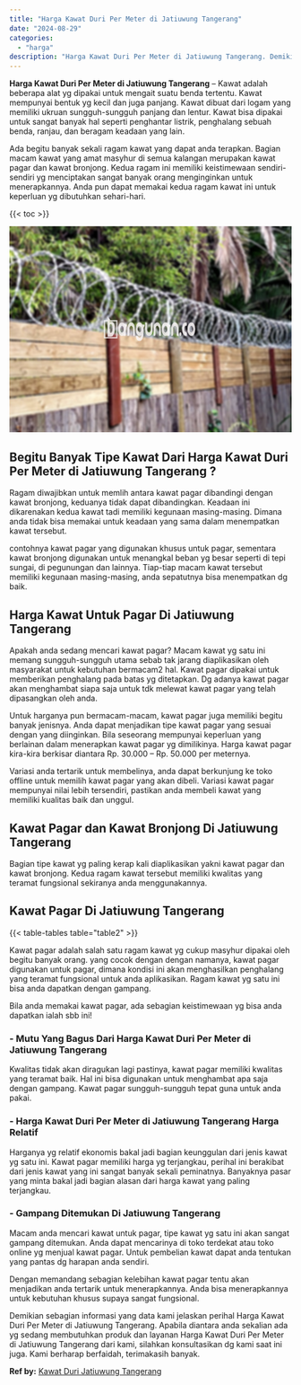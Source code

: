 ```yaml
---
title: "Harga Kawat Duri Per Meter di Jatiuwung Tangerang"
date: "2024-08-29"
categories: 
  - "harga"
description: "Harga Kawat Duri Per Meter di Jatiuwung Tangerang. Demikian sebagian informasi yang data kami jelaskan perihal Harga Kawat Duri Per Meter di Jatiuwung Tanger..."
---
```


**Harga Kawat Duri Per Meter di Jatiuwung Tangerang** – Kawat adalah beberapa alat yg dipakai untuk mengait suatu benda tertentu. Kawat mempunyai bentuk yg kecil dan juga panjang. Kawat dibuat dari logam yang memiliki ukruan sungguh-sungguh panjang dan lentur. Kawat bisa dipakai untuk sangat banyak hal seperti penghantar listrik, penghalang sebuah benda, ranjau, dan beragam keadaan yang lain.

Ada begitu banyak sekali ragam kawat yang dapat anda terapkan. Bagian macam kawat yang amat masyhur di semua kalangan merupakan kawat pagar dan kawat bronjong. Kedua ragam ini memiliki keistimewaan sendiri-sendiri yg menciptakan sangat banyak orang menginginkan untuk menerapkannya. Anda pun dapat memakai kedua ragam kawat ini untuk keperluan yg dibutuhkan sehari-hari.

{{< toc >}}

![Harga Kawat Duri Per Meter di Jatiuwung Tangerang](/images/jual-kawat-murah12.png)

## Begitu Banyak Tipe Kawat Dari Harga Kawat Duri Per Meter di Jatiuwung Tangerang ?

Ragam diwajibkan untuk memlih antara kawat pagar dibandingi dengan kawat bronjong, keduanya tidak dapat dibandingkan. Keadaan ini dikarenakan kedua kawat tadi memiliki kegunaan masing-masing. Dimana anda tidak bisa memakai untuk keadaan yang sama dalam menempatkan kawat tersebut.

contohnya kawat pagar yang digunakan khusus untuk pagar, sementara kawat bronjong digunakan untuk menangkal beban yg besar seperti di tepi sungai, di pegunungan dan lainnya. Tiap-tiap macam kawat tersebut memiliki kegunaan masing-masing, anda sepatutnya bisa menempatkan dg baik.

## Harga Kawat Untuk Pagar Di Jatiuwung Tangerang

Apakah anda sedang mencari kawat pagar? Macam kawat yg satu ini memang sungguh-sungguh utama sebab tak jarang diaplikasikan oleh masyarakat untuk kebutuhan bermacam2 hal. Kawat pagar dipakai untuk memberikan penghalang pada batas yg ditetapkan. Dg adanya kawat pagar akan menghambat siapa saja untuk tdk melewat kawat pagar yang telah dipasangkan oleh anda.

Untuk harganya pun bermacam-macam, kawat pagar juga memiliki begitu banyak jenisnya. Anda dapat menjadikan tipe kawat pagar yang sesuai dengan yang diinginkan. Bila seseorang mempunyai keperluan yang berlainan dalam menerapkan kawat pagar yg dimilikinya. Harga kawat pagar kira-kira berkisar diantara Rp. 30.000 – Rp. 50.000 per meternya.

Variasi anda tertarik untuk membelinya, anda dapat berkunjung ke toko offline untuk memilih kawat pagar yang akan dibeli. Variasi kawat pagar mempunyai nilai lebih tersendiri, pastikan anda membeli kawat yang memiliki kualitas baik dan unggul.

## Kawat Pagar dan Kawat Bronjong Di Jatiuwung Tangerang

Bagian tipe kawat yg paling kerap kali diaplikasikan yakni kawat pagar dan kawat bronjong. Kedua ragam kawat tersebut memiliki kwalitas yang teramat fungsional sekiranya anda menggunakannya.

## Kawat Pagar Di Jatiuwung Tangerang

{{< table-tables table="table2" >}}

Kawat pagar adalah salah satu ragam kawat yg cukup masyhur dipakai oleh begitu banyak orang. yang cocok dengan dengan namanya, kawat pagar digunakan untuk pagar, dimana kondisi ini akan menghasilkan penghalang yang teramat fungsional untuk anda aplikasikan. Ragam kawat yg satu ini bisa anda dapatkan dengan gampang.

Bila anda memakai kawat pagar, ada sebagian keistimewaan yg bisa anda dapatkan ialah sbb ini!

### \- Mutu Yang Bagus Dari Harga Kawat Duri Per Meter di Jatiuwung Tangerang

Kwalitas tidak akan diragukan lagi pastinya, kawat pagar memiliki kwalitas yang teramat baik. Hal ini bisa digunakan untuk menghambat apa saja dengan gampang. Kawat pagar sungguh-sungguh tepat guna untuk anda pakai.

### \- Harga Kawat Duri Per Meter di Jatiuwung Tangerang Harga Relatif

Harganya yg relatif ekonomis bakal jadi bagian keunggulan dari jenis kawat yg satu ini. Kawat pagar memiliki harga yg terjangkau, perihal ini berakibat dari jenis kawat yang ini sangat banyak sekali peminatnya. Banyaknya pasar yang minta bakal jadi bagian alasan dari harga kawat yang paling terjangkau.

### \- Gampang Ditemukan Di Jatiuwung Tangerang

Macam anda mencari kawat untuk pagar, tipe kawat yg satu ini akan sangat gampang ditemukan. Anda dapat mencarinya di toko terdekat atau toko online yg menjual kawat pagar. Untuk pembelian kawat dapat anda tentukan yang pantas dg harapan anda sendiri.

Dengan memandang sebagian kelebihan kawat pagar tentu akan menjadikan anda tertarik untuk menerapkannya. Anda bisa menerapkannya untuk kebutuhan khusus supaya sangat fungsional.

Demikian sebagian informasi yang data kami jelaskan perihal Harga Kawat Duri Per Meter di Jatiuwung Tangerang. Apabila diantara anda sekalian ada yg sedang membutuhkan produk dan layanan Harga Kawat Duri Per Meter di Jatiuwung Tangerang dari kami, silahkan konsultasikan dg kami saat ini juga. Kami berharap berfaidah, terimakasih banyak.

**Ref by:** [Kawat Duri Jatiuwung Tangerang](https://id.wikipedia.org/wiki/Kawat)
